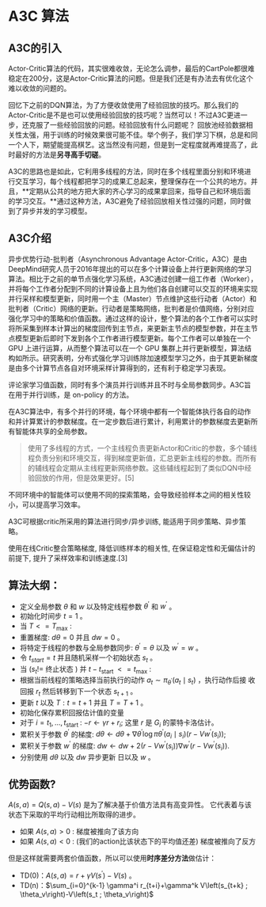 # A3C 算法

## A3C的引入

Actor-Critic算法的代码，其实很难收敛，无论怎么调参，最后的CartPole都很难稳定在200分，这是Actor-Critic算法的问题。但是我们还是有办法去有优化这个难以收敛的问题的。

回忆下之前的DQN算法，为了方便收敛使用了经验回放的技巧。那么我们的Actor-Critic是不是也可以使用经验回放的技巧呢？当然可以！不过A3C更进一步，还克服了一些经验回放的问题。经验回放有什么问题呢？ 回放池经验数据相关性太强，用于训练的时候效果很可能不佳。举个例子，我们学习下棋，总是和同一个人下，期望能提高棋艺。这当然没有问题，但是到一定程度就再难提高了，此时最好的方法是**另寻高手切磋**。

A3C的思路也是如此，它利用多线程的方法，同时在多个线程里面分别和环境进行交互学习，每个线程都把学习的成果汇总起来，整理保存在一个公共的地方。并且，**定期从公共的地方把大家的齐心学习的成果拿回来，指导自己和环境后面的学习交互。**通过这种方法，A3C避免了经验回放相关性过强的问题，同时做到了异步并发的学习模型。

## A3C介绍

异步优势行动-批判者（Asynchronous Advantage Actor-Critic，A3C）是由DeepMind研究人员于2016年提出的可以在多个计算设备上并行更新网络的学习算法。相比于之前的单节点强化学习系统，A3C通过创建一组工作者（Worker），并将每个工作者分配到不同的计算设备上且为他们各自创建可以交互的环境来实现并行采样和模型更新，同时用一个主（Master）节点维护这些行动者（Actor）和批判者（Critic）网络的更新。行动者是策略网络，批判者是价值网络，分别对应强化学习中的策略和价值函数。通过这样的设计，整个算法的各个工作者可以实时将所采集到样本计算出的梯度回传到主节点，来更新主节点的模型参数，并在主节点模型更新后即时下发到各个工作者进行模型更新。每个工作者可以单独在一个 GPU 上进行运算，从而整个算法可以在一个 GPU 集群上并行更新模型，算法结构如所示。研究表明，分布式强化学习训练除加速模型学习之外，由于其更新梯度是由多个计算节点各自对环境采样计算得到的，还有利于稳定学习表现。


评论家学习值函数，同时有多个演员并行训练并且不时与全局参数同步。A3C旨在用于并行训练，是 on-policy 的方法。

在A3C算法中，有多个并行的环境，每个环境中都有一个智能体执行各自的动作和并计算累计的参数梯度。在一定步数后进行累计，利用累计的参数梯度去更新所有智能体共享的全局参数。

> 使用了多线程的方式，一个主线程负责更新Actor和Critic的参数，多个辅线程负责分别和环境交互，得到梯度更新值，汇总更新主线程的参数。而所有的辅线程会定期从主线程更新网络参数。这些辅线程起到了类似DQN中经验回放的作用，但是效果更好。[5]

不同环境中的智能体可以使用不同的探索策略，会导致经验样本之间的相关性较小，可以提高学习效率。

A3C可根据critic所采用的算法进行同步/异步训练, 能适用于同步策略、异步策略。

使用在线Critic整合策略梯度, 降低训练样本的相关性, 在保证稳定性和无偏估计的前提下, 提升了采样效率和训练速度.[3]

## 算法大纲：

- 定义全局参数 $\theta$ 和 $w$ 以及特定线程参数 $\theta^{\prime}$ 和 $w^{\prime}$ 。
- 初始化时间步 $t=1$ 。
- 当 $T<=T_{\max}$ :
- 重置梯度: $d \theta=0$ 并且 $d w=0$ 。
- 将特定于线程的参数与全局参数同步: $\theta^{\prime}=\theta$ 以及 $w^{\prime}=w$ 。
- 令 $t_{s t a r t}=t$ 并且随机采样一个初始状态 $s_t$ 。
- 当 $\left(s_{t} !=\right.$ 终止状态 $)$ 并 $t-t_{\text {start }}<=t_{\max }$ :
- 根据当前线程的策略选择当前执行的动作 $a_t \sim \pi_{\theta^{\prime}}\left(a_t \mid s_t\right)$ ，执行动作后接 收回报 $r_t$ 然后转移到下一个状态 $s_{t+1}$ 。
- 更新 $t$ 以及 $T: t=t+1$ 并且 $T=T+1$ 。
- 初始化保存累积回报估计值的变量
- 对于 $i=t_1, \ldots, t_{\text {start }}$ :
$-r \leftarrow \gamma r+r_i ;$ 这里 $r$ 是 $G_i$ 的蒙特卡洛估计。
- 累积关于参数 $\theta^{\prime}$ 的梯度: $d \theta \leftarrow d \theta+\nabla \theta^{\prime} \log \pi \theta^{\prime}\left(a_i \mid s_i\right)\left(r-V w^{\prime}\left(s_i\right)\right)$;
- 累积关于参数 $w^{\prime}$ 的梯度:
$d w \leftarrow d w+2\left(r-V w^{\prime}\left(s_i\right)\right) \nabla w^{\prime}\left(r-V w^{\prime}\left(s_i\right)\right)$.
- 分别使用 $d \theta$ 以及 $d w$ 异步更新 日以及 $w$ 。

## 优势函数?

$A(s, a)=Q(s, a)-V(s)$ 是为了解决基于价值方法具有高变异性。 它代表着与该状态下采取的平均行动相比所取得的进步。

- 如果 $A(s, a)>0$ : 梯度被推向了该方向
- 如果 $A(s, a)<0$ : (我们的action比该状态下的平均值还差) 梯度被推向了反方

但是这样就需要两套价值函数，所以可以使用**时序差分方法**做估计：

- TD(0)：$A(s, a)=r+\gamma V\left(s^{\prime}\right)-V(s)$ 。
- TD(n)：$\sum_{i=0}^{k-1} \gamma^i r_{t+i}+\gamma^k V\left(s_{t+k} ; \theta_v\right)-V\left(s_t ; \theta_v\right)$

[1]: https://raw.githubusercontent.com/openmlsys/openmlsys-zh/main/chapter_reinforcement_learning/distributed_node_rl.md
